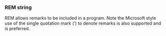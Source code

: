 

### REM string

REM allows remarks to be included in a program. Note the Microsoft style use of the single quotation mark (‘) to denote remarks is also supported and is preferred.